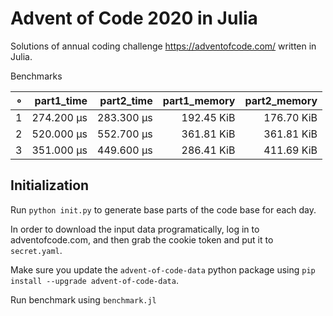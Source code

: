 # Advent of Code 2020 in Julia

Solutions of annual coding challenge https://adventofcode.com/ written in Julia.

Benchmarks

|   ∘ | part1_time | part2_time | part1_memory | part2_memory |
| ---:| ----------:| ----------:| ------------:| ------------:|
|   1 | 274.200 μs | 283.300 μs |   192.45 KiB |   176.70 KiB |
|   2 | 520.000 μs | 552.700 μs |   361.81 KiB |   361.81 KiB |
|   3 | 351.000 μs | 449.600 μs |   286.41 KiB |   411.69 KiB |

## Initialization

Run `python init.py` to generate base parts of the code base for each day.

In order to download the input data programatically, log in to adventofcode.com, and then grab the cookie token and put it to `secret.yaml`.

Make sure you update the `advent-of-code-data` python package using `pip install --upgrade advent-of-code-data`.

Run benchmark using `benchmark.jl`
